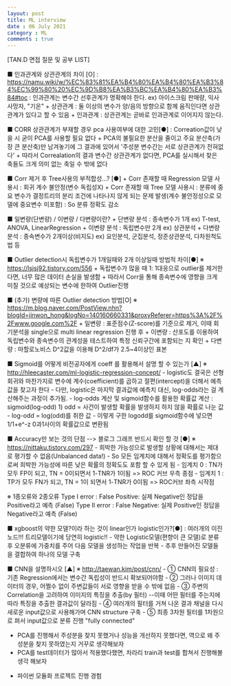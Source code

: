 ```yaml
---
layout: post
title: ML interview
date : 06 July 2021
category : ML
comments : true
---
```


[TAN.D 면접 질문 및 공부 LIST]

■ 인과관계와 상관관계의 차이 [O] : https://namu.wiki/w/%EC%83%81%EA%B4%80%EA%B4%80%EA%B3%84%EC%99%80%20%EC%9D%B8%EA%B3%BC%EA%B4%80%EA%B3%84#toc
 	: 인과관계는 변수간 선후관계가 명확해야 한다.  ex) 아이스크림 판매량, 익사사망자, "기온"
 	+ 상관관계 : 둘 이상의 변수가 양/음의 방향으로 함께 움직인다면 상관관계가 있다고 할 수 있음
 	+ 인과관계 : 상관관계는 곧바로 인과관계로 이어지지 않는다.


■ CORR 상관관계가 부재할 경우 pca 사용여부에 대한 고민[●]
	 : Correation값이 낮을 시 굳이 PCA를 사용할 필요 없다
 	+ PCA의 불필요한 분산을 줄이고 주요 분산축(가장 큰 분산축)만 남겨놓기에 그 결과에 있어서 '주성분 변수간는 서로 상관관계가 전혀없다'
 	+ 따라서 Correalation의 결과 변수간 상관관계가 없다면, PCA를 실시해서 찾은 축들도 크게 의미 없는 축일 수 밖에 없다


■ Corr 제거 후 Tree사용의 부적합성...? [●]
	+ Corr 존재할 때 Regression 모델 사용시 : 회귀 계수 불안정(변수 독립성X)
 	+ Corr 존재할 때 Tree 모델 사용시
	: 분류에 중요 변수가 결정트리의 분리 조건에 나타나지 않게 되는 문제 발생(계수 불안정성으로 모델에 중요변수 미포함)
	: So 분류 정확도 감소


■ 일변량(단변량) / 이변량 / 다변량이란?
	 + 단변량 분석
		: 종속변수가 1개 ex) T-test, ANOVA, LinearRegression
	 + 이변량 분석
		: 독립변수만 2개 ex) 상관분석
	 + 다변량 분석
		: 종속변수가 2개이상(비지도) ex) 요인분석, 군집분석, 정준상관분석, 다차원척도법 등


■ Outlier detection시 독립변수가 1개일때와 2개 이상일때 방법적 차이[●]
※ https://lsjsj92.tistory.com/556
 	+ 독립변수가 많을 때 1: 1대응으로 outlier를 제거한다면, 너무 많은 데이터 손실을 발생함
 	+ 따라서 Corr을 통해 종속변수에 영향을 크게 미칠 것으로 예상되는 변수에 한하여 Outlier진행


■ (추가) 변량에 따른 Outlier detection 방법[O]
※ https://m.blog.naver.com/PostView.nhn?blogId=jinwon_hong&logNo=140160660331&proxyReferer=https%3A%2F%2Fwww.google.com%2F
	+ 일변량 : 표준점수(Z-score)를 기준으로 제거, 이때 회기분석을 single으로 multi linear regression 진행 후
	+ 이변량 : 산포도를 이용하여 독립변수와 종속변수의 관계성을 테스트하여 특정 신뢰구간에 포함되는 지 확인
	+ 다변량 : 마할로노비스 D^2값을 이용해 D^2/df가 2.5~4이상인 표본


■ Sigmoid를 어떻게 비전공자에게 coeff 를 활용해서 설명 할 수  있는가 [▲]
※ http://hleecaster.com/ml-logistic-regression-concept/
	- logistic도 결국은 선형회귀와 마찬가지로 변수에 계수(coefficient)를 곱하고 절편(intercept)을 더해서 예측 값을 찾고자 한다
	- 다만, logistic은 마지막 결과값에 예측치 대신, log-odds라는 걸 계산해주는 과정이 추가됨.
	- log-odds 계산 및 sigmoid함수를 활용한 확률값 계산 : sigmoid(log-odd)
		1) odd = 사건이 발생할 확률을 발생하지 하지 않을 확률로 나눈 값
		- log-odd = log(odd)를 취한 값
	- 이렇게 구한 logodd를 sigmoid함수에 넣으면 1/1+e^-z 0과1사이의 확률값으로 변환됨


■ Accuracy만 보는 것의 단점 --> 블로그 그래프 반드시 확인 할 것 [●]
※ https://nittaku.tistory.com/297
	- 희박한 가능성으로 발생할 상황에 대해서는 제대로 평가할 수 없음(Unbalanced data!)
	- So 모든 임계치에 대해서 정확도를 평가함으로써 희박한 가능성에 따른 낮은 확률의 정확도도 포함 할 수 있게 됨
 	- 임계치 0 : TN가 모두 FP이 되고, TN = 0이되면서 1-TNR가 1이됨 => ROC 커브 우측 종점
	- 임계치 1 : TP가 모두 FN가 되고, TN = 1이 되면서 1-TNR가 0이됨 => ROC커브 좌측 시작점


※ 1종오류와 2종오류
	Type I error : False Positive: 실제 Negative인 정답을 Positive라고 예측 (False)
	Type II error : False Negative: 실제 Positive인 정답을 Negative라고 예측 (False)


■ xgboost의 약한 모델?이라 하는 것이 linear인가 logistic인가?[●]
	: 여러개의 이진 노드!!! 트리모델이기에 당연히 logistic!!
	- 약한 Logistic모델(편향이 큰 모델)로 분류 후 오분류에 가중치를 주어 다음 모델을 생성하는 작업을 반복
	- 추후 만들어진 모델들을 결합하여 하나의 모델 구축


■ CNN을 설명하시오 [▲]
※ http://taewan.kim/post/cnn/
 	- ① CNN의 필요성 : 기존 Regression에서는 변수간 독립성이 반드시 확보되어야함
	- ② 그러나 이미지 데이터의 경우, 어쩔수 없이 주변값들이 서로 영향을 받을 수 밖에 없음
	- ③ 주변의 Correlation을 고려하여 이미지의 특징을 추출(by 필터) --이때 어떤 필터를 주는지에 따라 특징을 추출한 결과값이 달라짐
   	- ④ 여러개의 필터를 거쳐 나온 결과 채널을 다시 새로운 input값으로 사용해가며 CNN structure 구축
	- ⑤ 최종 3차원 필터를 1차원으로 펴서 input값으로 분류 진행 "fully connected"

+ PCA를 진행해서 주성분을 찾지 못했거나 성능을 개선하지 못했다면, 역으로 왜 주성분을 찾지 못하였는지 거꾸로 생각해보자
+ PCA를 test데이터가 많아서 적용했다했면, 차라리 train과 test를 합쳐서 진행해볼 생각 해보자

- 파이썬 모듈화 프로젝트 진행 경험
